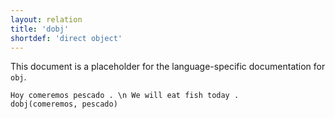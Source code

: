 ```yaml
---
layout: relation
title: 'dobj'
shortdef: 'direct object'
---
```


This document is a placeholder for the language-specific documentation
for `obj`.


~~~ sdparse
Hoy comeremos pescado . \n We will eat fish today .
dobj(comeremos, pescado)
~~~

